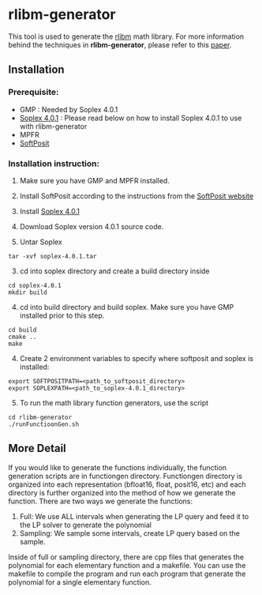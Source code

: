 # rlibm-generator
This tool is used to generate the [rlibm](https://github.com/rutgers-apl/rlibm) math library. For more information behind the techniques in **rlibm-generator**, please refer to this [paper](https://arxiv.org/pdf/2007.05344.pdf).

## Installation

### Prerequisite:
* GMP : Needed by Soplex 4.0.1
* [Soplex 4.0.1](https://soplex.zib.de/index.php#download) : Please read below on how to install Soplex 4.0.1 to use with rlibm-generator
* MPFR
* [SoftPosit](https://gitlab.com/cerlane/SoftPosit)

### Installation instruction:
1. Make sure you have GMP and MPFR installed.

2. Install SoftPosit according to the instructions from the [SoftPosit website](https://gitlab.com/cerlane/SoftPosit)

3. Install [Soplex 4.0.1](https://soplex.zib.de/index.php#download)

  1. Download Soplex version 4.0.1 source code.
  
  2. Untar Soplex
  ```
  tar -xvf soplex-4.0.1.tar
  ```
  
  3. cd into soplex directory and create a build directory inside
  ```
  cd soplex-4.0.1
  mkdir build
  ```
  
  4. cd into build directory and build soplex. Make sure you have GMP installed prior to this step.
  ```
  cd build
  cmake ..
  make
  ```
  
4. Create 2 environment variables to specify where softposit and soplex is installed:
```
export SOFTPOSITPATH=<path_to_softposit_directory>
export SOPLEXPATH=<path_to_soplex-4.0.1_directory>
```

5. To run the math library function generators, use the script
```
cd rlibm-generator
./runFunctioonGen.sh
```

## More Detail

If you would like to generate the functions individually, the function generation scripts are in functiongen directory. Functiongen directory is organized into each representation (bfloat16, float, posit16, etc) and each directory is further organized into the method of how we generate the function. There are two ways we generate the functions:
1. Full: We use ALL intervals when generating the LP query and feed it to the LP solver to generate the polynomial
2. Sampling: We sample some intervals, create LP query based on the sample.

Inside of full or sampling directory, there are cpp files that generates the polynomial for each elementary function and a makefile. You can use the makefile to compile the program and run each program that generate the polynomial for a single elementary function.
